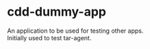 # cdd-dummy-app

An application to be used for testing other apps.  
Initially used to test tar-agent.   






